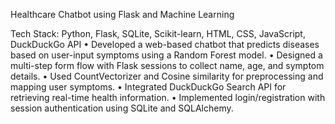 Healthcare Chatbot using Flask and Machine Learning


Tech Stack: Python, Flask, SQLite, Scikit-learn, HTML, CSS, JavaScript, DuckDuckGo API
 • Developed a web-based chatbot that predicts diseases based on user-input symptoms using a Random Forest model.
 • Designed a multi-step form flow with Flask sessions to collect name, age, and symptom details.
 • Used CountVectorizer and Cosine similarity for preprocessing and mapping user symptoms.
 • Integrated DuckDuckGo Search API for retrieving real-time health information.
 • Implemented login/registration with session authentication using SQLite and SQLAlchemy.
